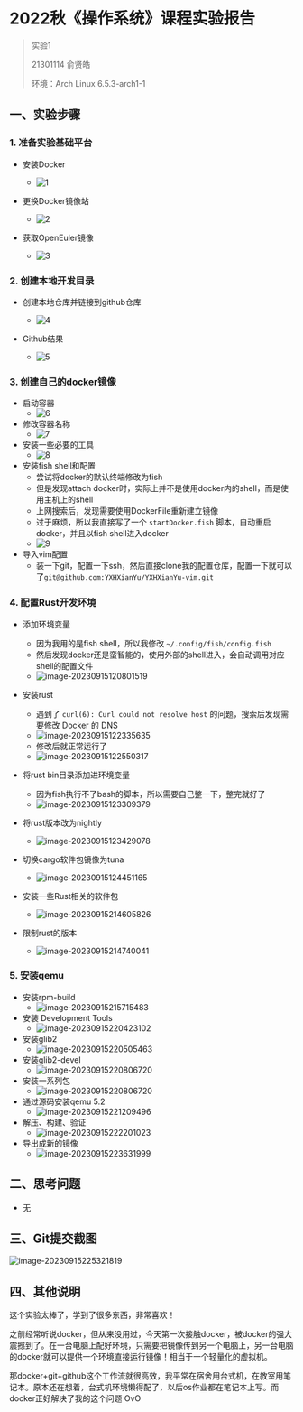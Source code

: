 # 2022秋《操作系统》课程实验报告

> 实验1
>
> 21301114 俞贤皓
>
> 环境：Arch Linux 6.5.3-arch1-1

## 一、实验步骤

### 1. 准备实验基础平台

* 安装Docker
  * ![1](./第一次实验报告/1.png)

* 更换Docker镜像站
  * ![2](./第一次实验报告/2.png)

* 获取OpenEuler镜像
  * ![3](./第一次实验报告/3.png)

### 2. 创建本地开发目录

* 创建本地仓库并链接到github仓库
  * ![4](./第一次实验报告/4.png)

* Github结果
  * ![5](./第一次实验报告/5.png)

### 3. 创建自己的docker镜像

* 启动容器
  * ![6](./第一次实验报告/6.png)
* 修改容器名称
  * ![7](./第一次实验报告/7.png)
* 安装一些必要的工具
  * ![8](./第一次实验报告/8.png)
* 安装fish shell和配置
  * 尝试将docker的默认终端修改为fish
  * 但是发现attach docker时，实际上并不是使用docker内的shell，而是使用主机上的shell
  * 上网搜索后，发现需要使用DockerFile重新建立镜像
  * 过于麻烦，所以我直接写了一个 `startDocker.fish` 脚本，自动重启docker，并且以fish shell进入docker
  * ![9](./第一次实验报告/9.png)
* 导入vim配置
  * 装一下git，配置一下ssh，然后直接clone我的配置仓库，配置一下就可以了`git@github.com:YXHXianYu/YXHXianYu-vim.git`


### 4. 配置Rust开发环境

* 添加环境变量
  * 因为我用的是fish shell，所以我修改 `~/.config/fish/config.fish`
  * 然后发现docker还是蛮智能的，使用外部的shell进入，会自动调用对应shell的配置文件
  * ![image-20230915120801519](./第一次实验报告/image-20230915120801519.png)
* 安装rust
  * 遇到了 `curl(6): Curl could not resolve host` 的问题，搜索后发现需要修改 Docker 的 DNS
  * ![image-20230915122335635](./第一次实验报告/image-20230915122335635.png)
  * 修改后就正常运行了
  * ![image-20230915122550317](./第一次实验报告/image-20230915122550317.png)
* 将rust bin目录添加进环境变量
  * 因为fish执行不了bash的脚本，所以需要自己整一下，整完就好了
  * ![image-20230915123309379](./第一次实验报告/image-20230915123309379.png)
* 将rust版本改为nightly
  * ![image-20230915123429078](./第一次实验报告/image-20230915123429078.png)
* 切换cargo软件包镜像为tuna
  * ![image-20230915124451165](./第一次实验报告/image-20230915124451165.png)
* 安装一些Rust相关的软件包
  * ![image-20230915214605826](./第一次实验报告/image-20230915214605826.png)

* 限制rust的版本
  * ![image-20230915214740041](./第一次实验报告/image-20230915214740041.png)


### 5. 安装qemu

* 安装rpm-build
  * ![image-20230915215715483](./第一次实验报告/image-20230915215715483.png)
* 安装 Development Tools
  * ![image-20230915220423102](./第一次实验报告/image-20230915220423102.png)
* 安装glib2
  * ![image-20230915220505463](./第一次实验报告/image-20230915220505463.png)
* 安装glib2-devel
  * ![image-20230915220806720](./第一次实验报告/image-20230915220806720.png)
* 安装一系列包
  * ![image-20230915220806720](./第一次实验报告/image-20230915220941456.png)
* 通过源码安装qemu 5.2
  * ![image-20230915221209496](./第一次实验报告/image-20230915221209496.png)
* 解压、构建、验证
  * ![image-20230915222201023](./第一次实验报告/image-20230915222201023.png)
* 导出成新的镜像
  * ![image-20230915223631999](./第一次实验报告/image-20230915223631999.png)

## 二、思考问题

* 无

## 三、Git提交截图

![image-20230915225321819](./第一次实验报告/image-20230915225321819.png)

## 四、其他说明

这个实验太棒了，学到了很多东西，非常喜欢！

之前经常听说docker，但从来没用过，今天第一次接触docker，被docker的强大震撼到了。在一台电脑上配好环境，只需要把镜像传到另一个电脑上，另一台电脑的docker就可以提供一个环境直接运行镜像！相当于一个轻量化的虚拟机。

那docker+git+github这个工作流就很高效，我平常在宿舍用台式机，在教室用笔记本。原本还在想着，台式机环境懒得配了，以后os作业都在笔记本上写。而docker正好解决了我的这个问题 OvO
